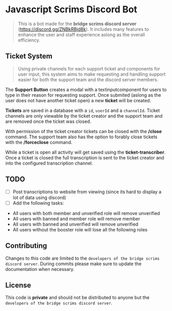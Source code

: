 # Javascript Scrims Discord Bot

>This is a bot made for the **bridge scrims discord server** (https://discord.gg/ZNBkRBjd8k).
It includes many features to enhance the user and staff experience aslong as the overall efficiency.

## Ticket System

>Using private channels for each support ticket and components for user input, this system aims to make requesting and handling support easier for both the support team and the discord server members.

The **Support Button** creates a modal with a textinputcomponent for users to type in their reason for requesting support.  Once submited (aslong as the user does not have another ticket open) a new **ticket** will be created.

**Tickets** are saved in a database with a `id`, `userId` and a `channelId`.
Ticket channels are only viewable by the ticket creator and the support team and are removed once the ticket was closed.

With permission of the ticket creator tickets can be closed with the **/close** command.
The support team also has the option to forably close tickets with the **/forceclose** command.

While a ticket is open all activity will get saved using the **ticket-transcriber**.
Once a ticket is closed the full transcription is sent to the ticket creator and into the configured transcription channel.

## TODO

- [ ] Post transcriptions to website from viewing (since its hard to display a lot of data using discord)
- [ ] Add the following tasks:
 - All users with both member and unverified role will remove unverified
 - All users with banned and member role will remove member
 - All users with banned and unverified will remove unverified
 - All users without the booster role will lose all the following roles

## Contributing

Changes to this code are limited to the `developers of the bridge scrims discord server`.
During commits please make sure to update the documentation when necessary.

## License

This code is **private** and should not be distributed to anyone but the `developers of the bridge scrims discord server`.